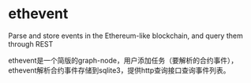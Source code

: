 # ethevent
Parse and store events in the Ethereum-like blockchain, and query them through REST

ethevent是一个简版的graph-node，用户添加任务（要解析的合约事件），ethevent解析合约事件存储到sqlite3，提供http查询接口查询事件列表。
